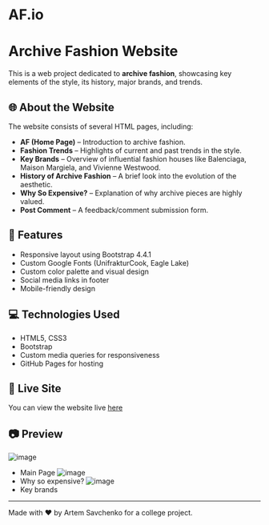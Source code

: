# AF.io
# Archive Fashion Website

This is a web project dedicated to **archive fashion**, showcasing key elements of the style, its history, major brands, and trends.

## 🌐 About the Website

The website consists of several HTML pages, including:
- **AF (Home Page)** – Introduction to archive fashion.
- **Fashion Trends** – Highlights of current and past trends in the style.
- **Key Brands** – Overview of influential fashion houses like Balenciaga, Maison Margiela, and Vivienne Westwood.
- **History of Archive Fashion** – A brief look into the evolution of the aesthetic.
- **Why So Expensive?** – Explanation of why archive pieces are highly valued.
- **Post Comment** – A feedback/comment submission form.

## 🎨 Features

- Responsive layout using Bootstrap 4.4.1
- Custom Google Fonts (UnifrakturCook, Eagle Lake)
- Custom color palette and visual design
- Social media links in footer
- Mobile-friendly design

## 💻 Technologies Used

- HTML5, CSS3
- Bootstrap
- Custom media queries for responsiveness
- GitHub Pages for hosting

## 🔗 Live Site

You can view the website live [here](https://artyomkasav.github.io/AF.io/index.html)

## 📷 Preview
![image](https://github.com/user-attachments/assets/e33477e7-9908-4334-93f1-770802c294fa)
- Main Page
![image](https://github.com/user-attachments/assets/7f8d0844-0955-4b47-85f7-37740a68bdb5)
- Why so expensive?
![image](https://github.com/user-attachments/assets/e71bf746-511d-463b-a08f-3c53dd83dcfa)
- Key brands



---

Made with ❤️ by Artem Savchenko for a college project.
